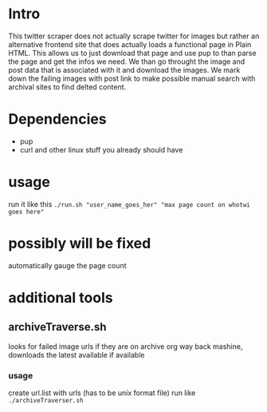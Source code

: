 # Intro
This twitter scraper does not actually scrape twitter for images but rather an alternative frontend site that does actually loads a functional page in Plain HTML.
This allows us to just download that page and use pup to than parse the page and get the infos we need.
We than go throught the image and post data that is associated with it and download the images.
We mark down the failing images with post link to make possible manual search with archival sites to find delted content.

# Dependencies
- pup
- curl and other linux stuff you already should have

# usage
run it like this
```./run.sh "user_name_goes_her" "max page count on whotwi goes here"```

# possibly will be fixed
automatically gauge the page count


# additional tools

## archiveTraverse.sh
looks for failed image urls if they are on archive org way back mashine, downloads the latest available if available
### usage
create url.list with urls (has to be unix format file)
run like ```./archiveTraverser.sh```
